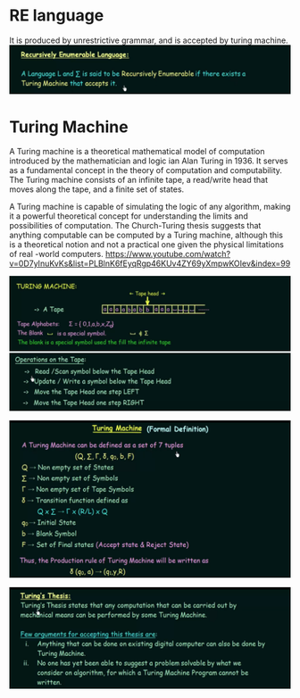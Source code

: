 # RE language
It is produced by unrestrictive grammar, and is accepted by turing machine.
![Alt text](image-23.png)

# Turing Machine

A Turing machine is a theoretical
 mathematical model of computation
 introduced by the mathematician and logic
ian Alan Turing in 1936. It serves as a
 fundamental concept in the theory of
 computation and computability. The Turing
 machine consists of an infinite tape, a
 read/write head that moves along the tape,
 and a finite set of states.

A Turing machine is capable of simulating
 the logic of any algorithm, making it a
 powerful theoretical concept for
 understanding the limits and possibilities
 of computation. The Church-Turing thesis
 suggests that anything computable can be
 computed by a Turing machine, although this
 is a theoretical notion and not a practical
 one given the physical limitations of real
-world computers.
https://www.youtube.com/watch?v=0D7yInuKvKs&list=PLBlnK6fEyqRgp46KUv4ZY69yXmpwKOIev&index=99

![Alt text](image-19.png)
![Alt text](image-20.png)


![Alt text](image-21.png)

![Alt text](image-22.png)